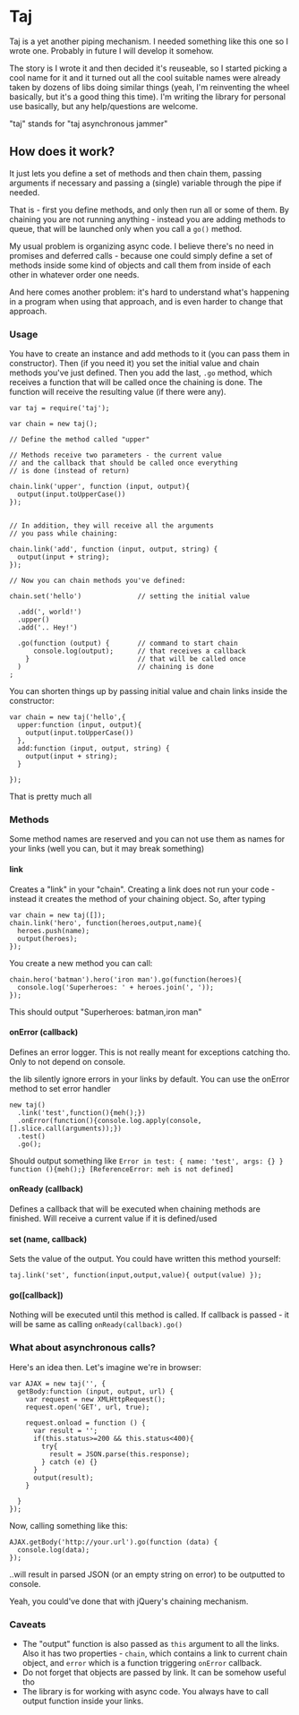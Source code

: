 Taj
===
Taj is a yet another piping mechanism. I needed something like this one so I wrote one. Probably in future I will develop it somehow.

The story is I wrote it and then decided it's reuseable, so I started picking a cool name for it and it turned out all the cool suitable names were already taken by dozens of libs doing similar things (yeah, I'm reinventing the wheel basically, but it's a good thing this time). I'm writing the library for personal use basically, but any help/questions are welcome.

"taj" stands for "taj asynchronous jammer"

How does it work?
---
It just lets you define a set of methods and then chain them, passing arguments if necessary and passing a (single) variable through the pipe if needed.

That is - first you define methods, and only then run all or some of them. By chaining you are not running anything - instead you are adding methods to queue, that will be launched only when you call a `go()` method. 

My usual problem is organizing async code. I believe there's no need in promises and deferred calls - because one could simply define a set of methods inside some kind of objects and call them from inside of each other in whatever order one needs.

And here comes another problem: it's hard to understand what's happening in a program when using that approach, and is even harder to change that approach. 
 
### Usage

You have to create an instance and add methods to it (you can pass them in constructor). Then (if you need it) you set the initial value and chain methods you've just defined. Then you add the last, `.go` method, which receives a function that will be called once the chaining is done. The function will receive the resulting value (if there were any).

	var taj = require('taj');
	
	var chain = new taj();

	// Define the method called "upper"

	// Methods receive two parameters - the current value
    // and the callback that should be called once everything
    // is done (instead of return)

	chain.link('upper', function (input, output){
   	  output(input.toUpperCase())
	});


    // In addition, they will receive all the arguments
    // you pass while chaining:

	chain.link('add', function (input, output, string) {
  	  output(input + string);
	});
	
	// Now you can chain methods you've defined:

	chain.set('hello') 				// setting the initial value

	  .add(', world!')				 
	  .upper()
	  .add('.. Hey!')

	  .go(function (output) {		// command to start chain
	      console.log(output);		// that receives a callback
	    }							// that will be called once
	  )								// chaining is done
	;

You can shorten things up by passing initial value and chain links inside the constructor:

	var chain = new taj('hello',{
	  upper:function (input, output){
	    output(input.toUpperCase())
	  },
	  add:function (input, output, string) {
	    output(input + string);
	  }

	});

That is pretty much all

### Methods

Some method names are reserved and you can not use them as names for your links (well you can, but it may break something)

#### link

Creates a "link" in your "chain". Creating a link does not run your code - instead it creates the method of your chaining object. So, after typing

	var chain = new taj([]);
	chain.link('hero', function(heroes,output,name){
      heroes.push(name);
      output(heroes);
    });

You create a new method you can call:

	chain.hero('batman').hero('iron man').go(function(heroes){
      console.log('Superheroes: ' + heroes.join(', '));
	});

This should output "Superheroes: batman,iron man"

#### onError (callback)

Defines an error logger. This is not really meant for exceptions catching tho. Only to not depend on console.

the lib silently ignore errors in your links by default. You can use the onError method to set error handler

	new taj()
	  .link('test',function(){meh();})
	  .onError(function(){console.log.apply(console,[].slice.call(arguments));})
	  .test()
	  .go();

Should output something like `Error in test: { name: 'test', args: {} } function (){meh();} [ReferenceError: meh is not defined]`

#### onReady (callback)

Defines a callback that will be executed when chaining methods are finished. Will receive a current value if it is defined/used

#### set (name, callback)

Sets the value of the output. You could have written this method yourself: 

	taj.link('set', function(input,output,value){ output(value) });

#### go([callback])

Nothing will be executed until this method is called. If callback is passed - it will be same as calling `onReady(callback).go()`

### What about asynchronous calls?

Here's an idea then. Let's imagine we're in browser:

	var AJAX = new taj('', {
	  getBody:function (input, output, url) {
	    var request = new XMLHttpRequest();
	    request.open('GET', url, true);
	
	    request.onload = function () {
	      var result = '';
	      if(this.status>=200 && this.status<400){
	        try{
	          result = JSON.parse(this.response);
	        } catch (e) {}
	      }
	      output(result);
	    }

	  }
	});

Now, calling something like this:
	
	AJAX.getBody('http://your.url').go(function (data) {
	  console.log(data);
	});

..will result in parsed JSON (or an empty string on error) to be outputted to console.

Yeah, you could've done that with jQuery's chaining mechanism.

### Caveats

 - The "output" function is also passed as `this` argument to all the links. Also it has two properties - `chain`, which contains a link to current chain object, and `error` which is a function triggering `onError` callback.
 - Do not forget that objects are passed by link. It can be somehow useful tho
 - The library is for working with async code. You always have to call output function inside your links.